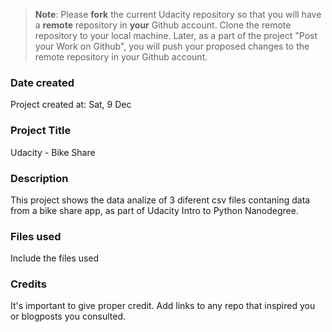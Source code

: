 >**Note**: Please **fork** the current Udacity repository so that you will have a **remote** repository in **your** Github account. Clone the remote repository to your local machine. Later, as a part of the project "Post your Work on Github", you will push your proposed changes to the remote repository in your Github account.

### Date created
Project created at: Sat, 9 Dec

### Project Title
Udacity - Bike Share

### Description
This project shows the data analize of 3 diferent csv files contaning data from a bike share app, as part of Udacity Intro to Python Nanodegree.

### Files used
Include the files used

### Credits
It's important to give proper credit. Add links to any repo that inspired you or blogposts you consulted.

